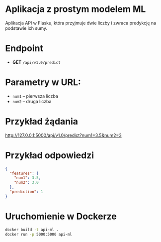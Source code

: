 # Aplikacja z prostym modelem ML

Aplikacja API w Flasku, która przyjmuje dwie liczby i zwraca predykcję na podstawie ich sumy.

# Endpoint

- **GET** `/api/v1.0/predict`

# Parametry w URL:

- `num1` – pierwsza liczba
- `num2` – druga liczba

# Przykład żądania

http://127.0.0.1:5000/api/v1.0/predict?num1=3.5&num2=3

# Przykład odpowiedzi

```json
{
  "features": {
    "num1": 3.5,
    "num2": 3.0
  },
  "prediction": 1
}
```
# Uruchomienie w Dockerze

```bash
docker build -t api-ml .
docker run -p 5000:5000 api-ml
```
